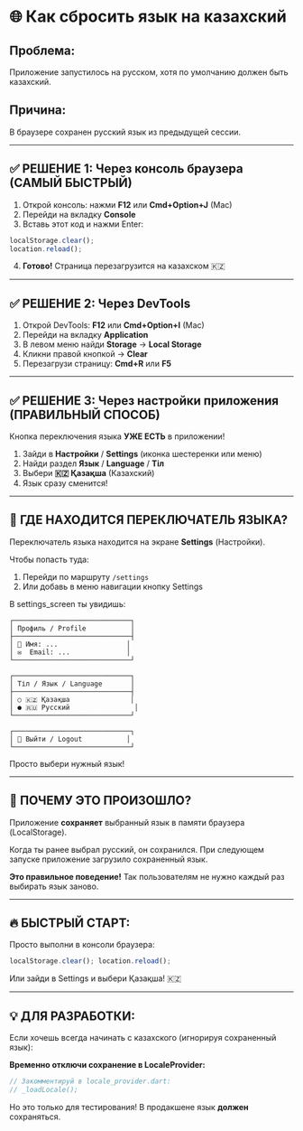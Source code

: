 # 🌐 Как сбросить язык на казахский

## Проблема:
Приложение запустилось на русском, хотя по умолчанию должен быть казахский.

## Причина:
В браузере сохранен русский язык из предыдущей сессии.

---

## ✅ РЕШЕНИЕ 1: Через консоль браузера (САМЫЙ БЫСТРЫЙ)

1. Открой консоль: нажми **F12** или **Cmd+Option+J** (Mac)
2. Перейди на вкладку **Console**
3. Вставь этот код и нажми Enter:

```javascript
localStorage.clear();
location.reload();
```

4. **Готово!** Страница перезагрузится на казахском 🇰🇿

---

## ✅ РЕШЕНИЕ 2: Через DevTools

1. Открой DevTools: **F12** или **Cmd+Option+I** (Mac)
2. Перейди на вкладку **Application**
3. В левом меню найди **Storage** → **Local Storage**
4. Кликни правой кнопкой → **Clear**
5. Перезагрузи страницу: **Cmd+R** или **F5**

---

## ✅ РЕШЕНИЕ 3: Через настройки приложения (ПРАВИЛЬНЫЙ СПОСОБ)

Кнопка переключения языка **УЖЕ ЕСТЬ** в приложении!

1. Зайди в **Настройки** / **Settings** (иконка шестеренки или меню)
2. Найди раздел **Язык** / **Language** / **Тіл**
3. Выбери **🇰🇿 Қазақша** (Казахский)
4. Язык сразу сменится!

---

## 📍 ГДЕ НАХОДИТСЯ ПЕРЕКЛЮЧАТЕЛЬ ЯЗЫКА?

Переключатель языка находится на экране **Settings** (Настройки).

Чтобы попасть туда:
1. Перейди по маршруту `/settings`
2. Или добавь в меню навигации кнопку Settings

В settings_screen ты увидишь:
```
┌─────────────────────────────┐
│ Профиль / Profile           │
├─────────────────────────────┤
│ 👤 Имя: ...                 │
│ ✉️  Email: ...              │
└─────────────────────────────┘

┌─────────────────────────────┐
│ Тіл / Язык / Language       │
├─────────────────────────────┤
│ ○ 🇰🇿 Қазақша               │
│ ● 🇷🇺 Русский                │
└─────────────────────────────┘

┌─────────────────────────────┐
│ 🚪 Выйти / Logout           │
└─────────────────────────────┘
```

Просто выбери нужный язык!

---

## 🎯 ПОЧЕМУ ЭТО ПРОИЗОШЛО?

Приложение **сохраняет** выбранный язык в памяти браузера (LocalStorage).

Когда ты ранее выбрал русский, он сохранился. При следующем запуске приложение загрузило сохраненный язык.

**Это правильное поведение!** Так пользователям не нужно каждый раз выбирать язык заново.

---

## 🔥 БЫСТРЫЙ СТАРТ:

Просто выполни в консоли браузера:
```javascript
localStorage.clear(); location.reload();
```

Или зайди в Settings и выбери Қазақша! 🇰🇿

---

## 💡 ДЛЯ РАЗРАБОТКИ:

Если хочешь всегда начинать с казахского (игнорируя сохраненный язык):

**Временно отключи сохранение в LocaleProvider:**

```dart
// Закомментируй в locale_provider.dart:
// _loadLocale();
```

Но это только для тестирования! В продакшене язык **должен** сохраняться.
